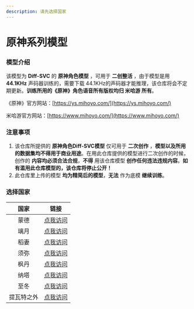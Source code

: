 ```yaml
---
description: 请先选择国家
---
```


# 原神系列模型

### 模型介绍

该模型为 **Diff-SVC** 的 **原神角色模型** ，可用于 **二创整活** ，由于模型是用 **44.1KHz** 声码器训练的，需要下载 44.1KHz的声码器才能推理，该仓库将会不定期更新。**训练所用的《原神》角色语音所有版权均归 米哈游 所有**。

《原神》官方网站：[https://ys.mihoyo.com/](https://ys.mihoyo.com/)

米哈游官方网站：[https://www.mihoyo.com/](https://www.mihoyo.com/)

### 注意事项

1. 该仓库所提供的 **原神角色Diff-SVC模型** 仅可用于 **二次创作** ，**模型以及所用的数据集均不得用于商业用途**。在用此仓库提供的模型进行二次创作的时候，创作的 **内容均必须合法合规**，**不得** 用该仓库模型 **创作任何违法违规内容**。**如有滥用此仓库模型的，该仓库将停止公开！**
2. 此仓库里上传的模型 **均为精简后的模型**，**无法** 作为底模 **继续训练**。

### 选择国家

|   国家  |              链接             |
| :---: | :-------------------------: |
|   蒙德  |      [点我访问](meng-de.md)     |
|   璃月  |      [点我访问](li-yue.md)      |
|   稻妻  |      [点我访问](dao-qi.md)      |
|   须弥  |       [点我访问](xu-mi.md)      |
|   枫丹  |     [点我访问](feng-dan.md)     |
|   纳塔  |       [点我访问](na-ta.md)      |
|   至冬  |     [点我访问](zhi-dong.md)     |
| 提瓦特之外 | [点我访问](ti-wa-te-zhi-wai.md) |

